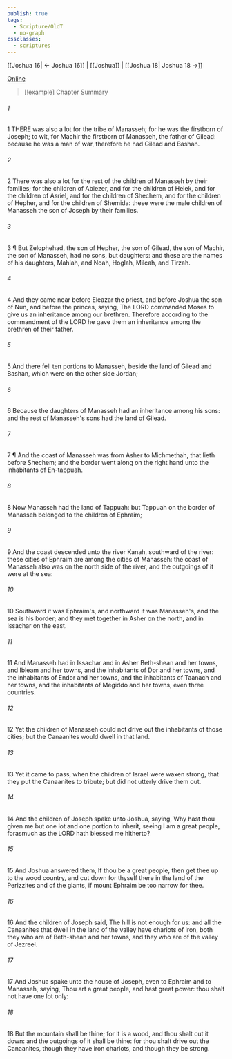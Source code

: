 ```yaml
---
publish: true
tags:
  - Scripture/OldT
  - no-graph
cssclasses:
  - scriptures
---
```

[[Joshua 16| ← Joshua 16]] | [[Joshua]] | [[Joshua 18| Joshua 18 →]]

[Online](https://churchofjesuschrist.org/study/scriptures/ot/josh/17?lang=eng)

>[!example] Chapter Summary
>
###### 1
1 THERE was also a lot for the tribe of Manasseh; for he was the firstborn of Joseph; to wit, for Machir the firstborn of Manasseh, the father of Gilead: because he was a man of war, therefore he had Gilead and Bashan.
###### 2
2 There was also a lot for the rest of the children of Manasseh by their families; for the children of Abiezer, and for the children of Helek, and for the children of Asriel, and for the children of Shechem, and for the children of Hepher, and for the children of Shemida: these were the male children of Manasseh the son of Joseph by their families.
###### 3
3 ¶ But Zelophehad, the son of Hepher, the son of Gilead, the son of Machir, the son of Manasseh, had no sons, but daughters: and these are the names of his daughters, Mahlah, and Noah, Hoglah, Milcah, and Tirzah.
###### 4
4 And they came near before Eleazar the priest, and before Joshua the son of Nun, and before the princes, saying, The LORD commanded Moses to give us an inheritance among our brethren.  Therefore according to the commandment of the LORD he gave them an inheritance among the brethren of their father.
###### 5
5 And there fell ten portions to Manasseh, beside the land of Gilead and Bashan, which were on the other side Jordan;
###### 6
6 Because the daughters of Manasseh had an inheritance among his sons: and the rest of Manasseh's sons had the land of Gilead.
###### 7
7 ¶ And the coast of Manasseh was from Asher to Michmethah, that lieth before Shechem; and the border went along on the right hand unto the inhabitants of En-tappuah.
###### 8
8 Now Manasseh had the land of Tappuah: but Tappuah on the border of Manasseh belonged to the children of Ephraim;
###### 9
9 And the coast descended unto the river Kanah, southward of the river: these cities of Ephraim are among the cities of Manasseh: the coast of Manasseh also was on the north side of the river, and the outgoings of it were at the sea:
###### 10
10 Southward it was Ephraim's, and northward it was Manasseh's, and the sea is his border; and they met together in Asher on the north, and in Issachar on the east.
###### 11
11 And Manasseh had in Issachar and in Asher Beth-shean and her towns, and Ibleam and her towns, and the inhabitants of Dor and her towns, and the inhabitants of Endor and her towns, and the inhabitants of Taanach and her towns, and the inhabitants of Megiddo and her towns, even three countries.
###### 12
12 Yet the children of Manasseh could not drive out the inhabitants of those cities; but the Canaanites would dwell in that land.
###### 13
13 Yet it came to pass, when the children of Israel were waxen strong, that they put the Canaanites to tribute; but did not utterly drive them out.
###### 14
14 And the children of Joseph spake unto Joshua, saying, Why hast thou given me but one lot and one portion to inherit, seeing I am a great people, forasmuch as the LORD hath blessed me hitherto?
###### 15
15 And Joshua answered them, If thou be a great people, then get thee up to the wood country, and cut down for thyself there in the land of the Perizzites and of the giants, if mount Ephraim be too narrow for thee.
###### 16
16 And the children of Joseph said, The hill is not enough for us: and all the Canaanites that dwell in the land of the valley have chariots of iron, both they who are of Beth-shean and her towns, and they who are of the valley of Jezreel.
###### 17
17 And Joshua spake unto the house of Joseph, even to Ephraim and to Manasseh, saying, Thou art a great people, and hast great power: thou shalt not have one lot only:
###### 18
18 But the mountain shall be thine; for it is a wood, and thou shalt cut it down: and the outgoings of it shall be thine: for thou shalt drive out the Canaanites, though they have iron chariots, and though they be strong.



